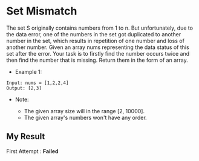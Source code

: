 # Set Mismatch

The set S originally contains numbers from 1 to n. But unfortunately, due to the data error, one of the numbers in the set got duplicated to another number in the set, which results in repetition of one number and loss of another number.
Given an array nums representing the data status of this set after the error. Your task is to firstly find the number occurs twice and then find the number that is missing. Return them in the form of an array.

- Example 1:
```
Input: nums = [1,2,2,4]
Output: [2,3]
```

- Note:

  - The given array size will in the range [2, 10000].
  - The given array's numbers won't have any order.
  
  
## My Result

First Attempt : **Failed**
